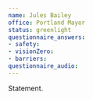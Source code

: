 ```yaml
---
name: Jules Bailey
office: Portland Mayor
status: greenlight
questionnaire_answers:
- safety:
- visionZero:
- barriers:
questionnaire_audio:
---
```


Statement.
